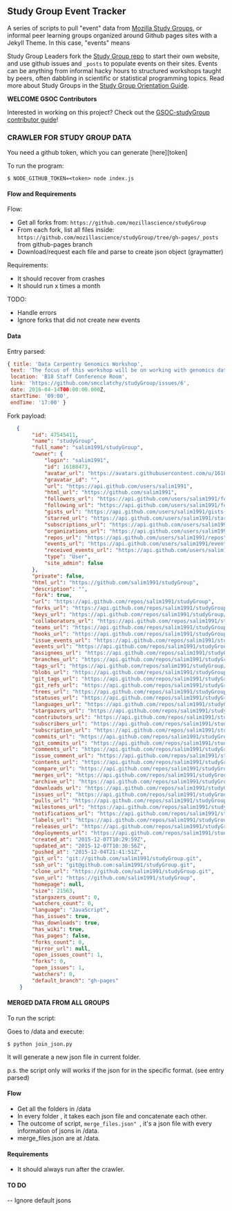 ## Study Group Event Tracker

A series of scripts to pull "event" data from [Mozilla Study Groups](https://github.com/mozillascience/studyGroup), or informal peer learning groups organized around Github pages sites with a Jekyll Theme. In this case, "events" means 

Study Group Leaders fork the [Study Group repo](https://github.com/mozillascience/studyGroup) to start their own website, and use github issues and `_posts` to populate events on their sites. Events can be anything from informal hacky hours to structured workshops taught by peers, often dabbling in scientific or statistical programming topics. Read more about Study Groups in the [Study Group Orientation Guide](https://mzl.la/sg-orientation).

**WELCOME GSOC Contributors**

Interested in working on this project? Check out the [GSOC-studyGroup contributor guide](https://github.com/mozillascience/studyGroup-GSOC)!


### CRAWLER FOR STUDY GROUP DATA

You need a github token, which you can generate [here][token]

To run the program:

```
$ NODE_GITHUB_TOKEN=<token> node index.js
```

#### Flow and Requirements

Flow:

- Get all forks from:
    `https://github.com/mozillascience/studyGroup`
- From each fork, list all files inside:
    `https://github.com/mozillascience/studyGroup/tree/gh-pages/_posts` from github-pages branch
- Download/request each file and parse to create json object (graymatter)

Requirements:

- It should recover from crashes
- It should run x times a month

TODO:

- Handle errors
- Ignore forks that did not create new events

#### Data
Entry parsed:

```js
{ title: 'Data Carpentry Genomics Workshop',
 text: 'The focus of this workshop will be on working with genomics data and data management and analysis for genomics research.',
 location: 'B18 Staff Conference Room',
 link: 'https://github.com/smcclatchy/studyGroup/issues/6',
 date: 2016-04-14T00:00:00.000Z,
 startTime: '09:00',
 endTime: '17:00' }
```

Fork payload:

```json
   {
        "id": 47545411,
        "name": "studyGroup",
        "full_name": "salim1991/studyGroup",
        "owner": {
            "login": "salim1991",
            "id": 16188473,
            "avatar_url": "https://avatars.githubusercontent.com/u/16188473?v=3",
            "gravatar_id": "",
            "url": "https://api.github.com/users/salim1991",
            "html_url": "https://github.com/salim1991",
            "followers_url": "https://api.github.com/users/salim1991/followers",
            "following_url": "https://api.github.com/users/salim1991/following{/other_user}",
            "gists_url": "https://api.github.com/users/salim1991/gists{/gist_id}",
            "starred_url": "https://api.github.com/users/salim1991/starred{/owner}{/repo}",
            "subscriptions_url": "https://api.github.com/users/salim1991/subscriptions",
            "organizations_url": "https://api.github.com/users/salim1991/orgs",
            "repos_url": "https://api.github.com/users/salim1991/repos",
            "events_url": "https://api.github.com/users/salim1991/events{/privacy}",
            "received_events_url": "https://api.github.com/users/salim1991/received_events",
            "type": "User",
            "site_admin": false
        },
        "private": false,
        "html_url": "https://github.com/salim1991/studyGroup",
        "description": "",
        "fork": true,
        "url": "https://api.github.com/repos/salim1991/studyGroup",
        "forks_url": "https://api.github.com/repos/salim1991/studyGroup/forks",
        "keys_url": "https://api.github.com/repos/salim1991/studyGroup/keys{/key_id}",
        "collaborators_url": "https://api.github.com/repos/salim1991/studyGroup/collaborators{/collaborator}",
        "teams_url": "https://api.github.com/repos/salim1991/studyGroup/teams",
        "hooks_url": "https://api.github.com/repos/salim1991/studyGroup/hooks",
        "issue_events_url": "https://api.github.com/repos/salim1991/studyGroup/issues/events{/number}",
        "events_url": "https://api.github.com/repos/salim1991/studyGroup/events",
        "assignees_url": "https://api.github.com/repos/salim1991/studyGroup/assignees{/user}",
        "branches_url": "https://api.github.com/repos/salim1991/studyGroup/branches{/branch}",
        "tags_url": "https://api.github.com/repos/salim1991/studyGroup/tags",
        "blobs_url": "https://api.github.com/repos/salim1991/studyGroup/git/blobs{/sha}",
        "git_tags_url": "https://api.github.com/repos/salim1991/studyGroup/git/tags{/sha}",
        "git_refs_url": "https://api.github.com/repos/salim1991/studyGroup/git/refs{/sha}",
        "trees_url": "https://api.github.com/repos/salim1991/studyGroup/git/trees{/sha}",
        "statuses_url": "https://api.github.com/repos/salim1991/studyGroup/statuses/{sha}",
        "languages_url": "https://api.github.com/repos/salim1991/studyGroup/languages",
        "stargazers_url": "https://api.github.com/repos/salim1991/studyGroup/stargazers",
        "contributors_url": "https://api.github.com/repos/salim1991/studyGroup/contributors",
        "subscribers_url": "https://api.github.com/repos/salim1991/studyGroup/subscribers",
        "subscription_url": "https://api.github.com/repos/salim1991/studyGroup/subscription",
        "commits_url": "https://api.github.com/repos/salim1991/studyGroup/commits{/sha}",
        "git_commits_url": "https://api.github.com/repos/salim1991/studyGroup/git/commits{/sha}",
        "comments_url": "https://api.github.com/repos/salim1991/studyGroup/comments{/number}",
        "issue_comment_url": "https://api.github.com/repos/salim1991/studyGroup/issues/comments{/number}",
        "contents_url": "https://api.github.com/repos/salim1991/studyGroup/contents/{+path}",
        "compare_url": "https://api.github.com/repos/salim1991/studyGroup/compare/{base}...{head}",
        "merges_url": "https://api.github.com/repos/salim1991/studyGroup/merges",
        "archive_url": "https://api.github.com/repos/salim1991/studyGroup/{archive_format}{/ref}",
        "downloads_url": "https://api.github.com/repos/salim1991/studyGroup/downloads",
        "issues_url": "https://api.github.com/repos/salim1991/studyGroup/issues{/number}",
        "pulls_url": "https://api.github.com/repos/salim1991/studyGroup/pulls{/number}",
        "milestones_url": "https://api.github.com/repos/salim1991/studyGroup/milestones{/number}",
        "notifications_url": "https://api.github.com/repos/salim1991/studyGroup/notifications{?since,all,participating}",
        "labels_url": "https://api.github.com/repos/salim1991/studyGroup/labels{/name}",
        "releases_url": "https://api.github.com/repos/salim1991/studyGroup/releases{/id}",
        "deployments_url": "https://api.github.com/repos/salim1991/studyGroup/deployments",
        "created_at": "2015-12-07T10:29:59Z",
        "updated_at": "2015-12-07T10:30:56Z",
        "pushed_at": "2015-12-04T21:41:51Z",
        "git_url": "git://github.com/salim1991/studyGroup.git",
        "ssh_url": "git@github.com:salim1991/studyGroup.git",
        "clone_url": "https://github.com/salim1991/studyGroup.git",
        "svn_url": "https://github.com/salim1991/studyGroup",
        "homepage": null,
        "size": 21563,
        "stargazers_count": 0,
        "watchers_count": 0,
        "language": "JavaScript",
        "has_issues": true,
        "has_downloads": true,
        "has_wiki": true,
        "has_pages": false,
        "forks_count": 0,
        "mirror_url": null,
        "open_issues_count": 1,
        "forks": 0,
        "open_issues": 1,
        "watchers": 0,
        "default_branch": "gh-pages"
    }
```

#### MERGED DATA FROM ALL GROUPS

To run the script: 

Goes to /data and execute: 

```
$ python join_json.py

```
It will generate a new json file in current folder. 

p.s. the script only will works if the json for in the specific format. (see entry parsed)


#### Flow

- Get all the folders in /data 
- In every folder , it takes each json file and concatenate each other. 
- The outcome of script, ```merge_files.json" ```, it's a json file with every information of jsons in /data. 
- merge_files.json are at /data. 

#### Requirements 

- It should always run after the crawler. 

#### TO DO 

-- Ignore default jsons 
